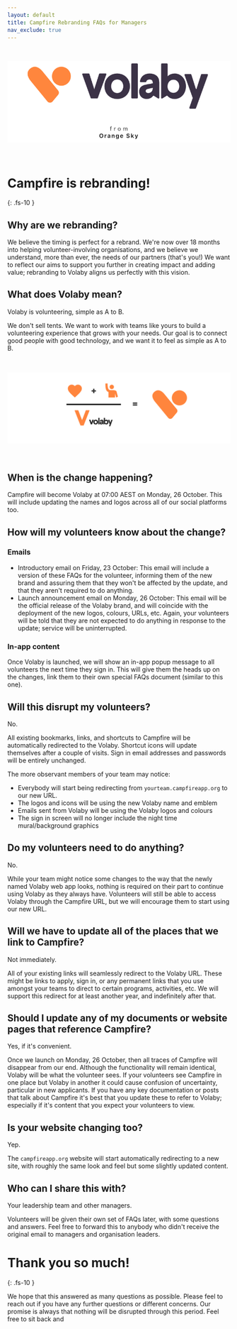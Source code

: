 ```yaml
---
layout: default
title: Campfire Rebranding FAQs for Managers
nav_exclude: true
---
```


<style>
img {
   margin-top: 32px;
   margin-bottom: 32px;
}
</style>

![Volaby, from Orange Sky](./assets/volaby-faqs-for-managers/volaby-banner-grab.png)

# Campfire is rebranding!
{: .fs-10 }

## Why are we rebranding?

We believe the timing is perfect for a rebrand. We're now over 18 months into helping volunteer-involving organisations, and we believe we understand, more than ever, the needs of our partners (that's you!) We want to reflect our aims to support you further in creating impact and adding value; rebranding to Volaby aligns us perfectly with this vision.

## What does Volaby mean?

Volaby is volunteering, simple as A to B.

We don't sell tents. We want to work with teams like yours to build a volunteering experience that grows with your needs. Our goal is to connect good people with good technology, and we want it to feel as simple as A to B.

![](./assets/volaby-faqs-for-managers/volaby-logo-equation.png)

## When is the change happening?

Campfire will become Volaby at 07:00 AEST on Monday, 26 October. This will include updating the names and logos across all of our social platforms too.

## How will my volunteers know about the change?

### Emails

- Introductory email on Friday, 23 October: This email will include a version of these FAQs for the volunteer, informing them of the new brand and assuring them that they won't be affected by the update, and that they aren't required to do anything.
- Launch announcement email on Monday, 26 October: This email will be the official release of the Volaby brand, and will coincide with the deployment of the new logos, colours, URLs, etc. Again, your volunteers will be told that they are not expected to do anything in response to the update; service will be uninterrupted.

### In-app content

Once Volaby is launched, we will show an in-app popup message to all volunteers the next time they sign in. This will give them the heads up on the changes, link them to their own special FAQs document (similar to this one).

## Will this disrupt my volunteers?

No.

All existing bookmarks, links, and shortcuts to Campfire will be automatically redirected to the Volaby. Shortcut icons will update themselves after a couple of visits. Sign in email addresses and passwords will be entirely unchanged.

The more observant members of your team may notice:

- Everybody will start being redirecting from `yourteam.campfireapp.org` to our new URL.
- The logos and icons will be using the new Volaby name and emblem
- Emails sent from Volaby will be using the Volaby logos and colours
- The sign in screen will no longer include the night time mural/background graphics

## Do my volunteers need to do anything?

No.

While your team might notice some changes to the way that the newly named Volaby web app looks, nothing is required on their part to continue using Volaby as they always have.
Volunteers will still be able to access Volaby through the Campfire URL, but we will encourage them to start using our new URL.

## Will we have to update all of the places that we link to Campfire?

Not immediately.

All of your existing links will seamlessly redirect to the Volaby URL. These might be links to apply, sign in, or any permanent links that you use amongst your teams to direct to certain programs, activities, etc. We will support this redirect for at least another year, and indefinitely after that.

## Should I update any of my documents or website pages that reference Campfire?

Yes, if it's convenient.

Once we launch on Monday, 26 October, then all traces of Campfire will disappear from our end. Although the functionality will remain identical, Volaby will be what the volunteer sees. If your volunteers see Campfire in one place but Volaby in another it could cause confusion of uncertainty, particular in new applicants. If you have any key documentation or posts that talk about Campfire it's best that you update these to refer to Volaby; especially if it's content that you expect your volunteers to view.

## Is your website changing too?

Yep.

The `campfireapp.org` website will start automatically redirecting to a new site, with roughly the same look and feel but some slightly updated content.

## Who can I share this with?

Your leadership team and other managers.

Volunteers will be given their own set of FAQs later, with some questions and answers. Feel free to forward this to anybody who didn't receive the original email to managers and organisation leaders.

# Thank you so much!
{: .fs-10 }

We hope that this answered as many questions as possible. Please feel to reach out if you have any further questions or different concerns. Our promise is always that nothing will be disrupted through this period. Feel free to sit back and
